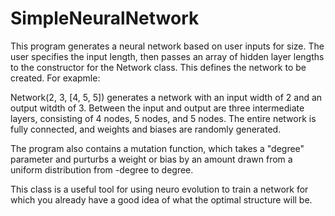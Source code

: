 # SimpleNeuralNetwork
This program generates a neural network based on user inputs for size.  The user specifies the input length, then passes an array of hidden layer lengths to the constructor for the Network class.  This defines the network to be created.  For exapmle:

Network(2, 3, [4, 5, 5]) generates a network with an input width of 2 and an output witdth of 3.  Between the input and output are three intermediate layers, consisting of 4 nodes, 5 nodes, and 5 nodes.  The entire network is fully connected, and weights and biases are randomly generated.

The program also contains a mutation function, which takes a "degree" parameter and purturbs a weight or bias by an amount drawn from a uniform distribution from -degree to degree.

This class is a useful tool for using neuro evolution to train a network for which you already have a good idea of what the optimal structure will be.
